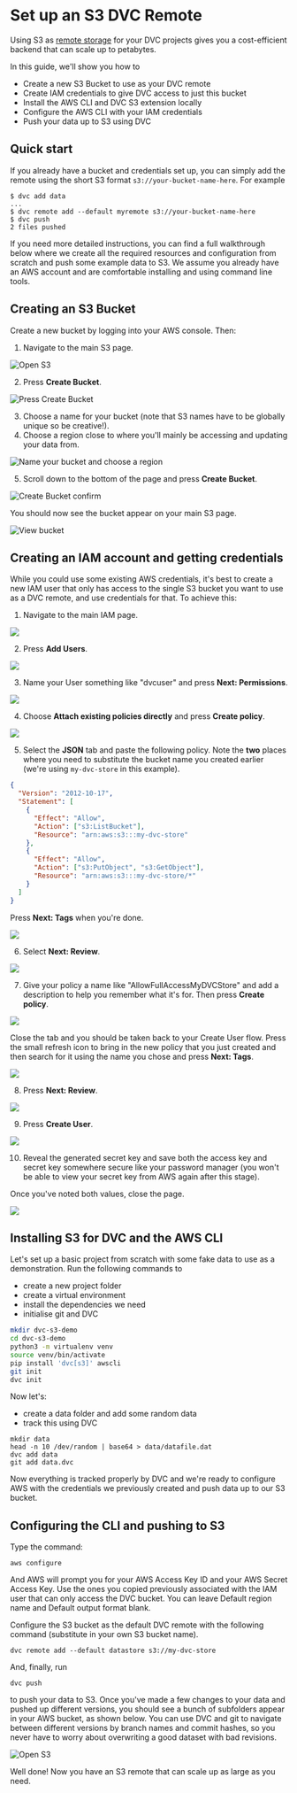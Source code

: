 # Set up an S3 DVC Remote

Using S3 as [remote storage](https://dvc.org/doc/command-reference/remote) for
your <abbr>DVC projects</abbr> gives you a cost-efficient backend that can scale
up to petabytes.

In this guide, we'll show you how to

- Create a new S3 Bucket to use as your DVC remote
- Create IAM credentials to give DVC access to just this bucket
- Install the AWS CLI and DVC S3 extension locally
- Configure the AWS CLI with your IAM credentials
- Push your data up to S3 using DVC

## Quick start

If you already have a bucket and credentials set up, you can simply add the
remote using the short S3 format `s3://your-bucket-name-here`. For example

```dvc
$ dvc add data
...
$ dvc remote add --default myremote s3://your-bucket-name-here
$ dvc push
2 files pushed
```

If you need more detailed instructions, you can find a full walkthrough below
where we create all the required resources and configuration from scratch and
push some example data to S3. We assume you already have an AWS account and are
comfortable installing and using command line tools.

## Creating an S3 Bucket

Create a new bucket by logging into your AWS console. Then:

1. Navigate to the main S3 page.

![Open S3](assets/dvc-s3-set-up-s3-as-dvc-remote/dvc-s3-navigate-s3.png)

2. Press **Create Bucket**.

![Press Create Bucket](assets/dvc-s3-set-up-s3-as-dvc-remote/dvc-s3-create-bucket.png)

3. Choose a name for your bucket (note that S3 names have to be globally unique
   so be creative!).
1. Choose a region close to where you'll mainly be accessing and updating your
   data from.

![Name your bucket and choose a region](assets/dvc-s3-set-up-s3-as-dvc-remote/dvc-s3-name-bucket.png)

5. Scroll down to the bottom of the page and press **Create Bucket**.

![Create Bucket confirm](assets/dvc-s3-set-up-s3-as-dvc-remote/dvc-s3-create-bucket-confirm.png)

You should now see the bucket appear on your main S3 page.

![View bucket](assets/dvc-s3-set-up-s3-as-dvc-remote/dvc-s3-view-bucket.png)

## Creating an IAM account and getting credentials

While you could use some existing AWS credentials, it's best to create a new IAM
user that only has access to the single S3 bucket you want to use as a DVC
remote, and use credentials for that. To achieve this:

1. Navigate to the main IAM page.

![](assets/dvc-s3-set-up-s3-as-dvc-remote/dvc-s3-navigate-iam.png)

2. Press **Add Users**.

![](assets/dvc-s3-set-up-s3-as-dvc-remote/dvc-s3-add-users.png)

3. Name your User something like "dvcuser" and press **Next: Permissions**.

![](assets/dvc-s3-set-up-s3-as-dvc-remote/dvc-s3-name-user.png)

4. Choose **Attach existing policies directly** and press **Create policy**.

![](assets/dvc-s3-set-up-s3-as-dvc-remote/dvc-s3-attach-policy.png)

5. Select the **JSON** tab and paste the following policy. Note the **two**
   places where you need to substitute the bucket name you created earlier
   (we're using `my-dvc-store` in this example).

```json
{
  "Version": "2012-10-17",
  "Statement": [
    {
      "Effect": "Allow",
      "Action": ["s3:ListBucket"],
      "Resource": "arn:aws:s3:::my-dvc-store"
    },
    {
      "Effect": "Allow",
      "Action": ["s3:PutObject", "s3:GetObject"],
      "Resource": "arn:aws:s3:::my-dvc-store/*"
    }
  ]
}
```

Press **Next: Tags** when you're done.

![](assets/dvc-s3-set-up-s3-as-dvc-remote/dvc-s3-write-custom-policy.png)

6. Select **Next: Review**.

![](assets/dvc-s3-set-up-s3-as-dvc-remote/dvc-s3-review-policy.png)

7. Give your policy a name like "AllowFullAccessMyDVCStore" and add a
   description to help you remember what it's for. Then press **Create policy**.

![](assets/dvc-s3-set-up-s3-as-dvc-remote/dvc-s3-name-describe-policy.png)

Close the tab and you should be taken back to your Create User flow. Press the
small refresh icon to bring in the new policy that you just created and then
search for it using the name you chose and press **Next: Tags**.

![](assets/dvc-s3-set-up-s3-as-dvc-remote/dvc-s3-search-policy.png)

8. Press **Next: Review**.

![](assets/dvc-s3-set-up-s3-as-dvc-remote/dvc-s3-review-user.png)

9. Press **Create User**.

![](assets/dvc-s3-set-up-s3-as-dvc-remote/dvc-s3-create-user-confirm.png)

10. Reveal the generated secret key and save both the access key and secret key
    somewhere secure like your password manager (you won't be able to view your
    secret key from AWS again after this stage).

Once you've noted both values, close the page.

![](assets/dvc-s3-set-up-s3-as-dvc-remote/dvc-s3-get-access-secret-key.png)

## Installing S3 for DVC and the AWS CLI

Let's set up a basic project from scratch with some fake data to use as a
demonstration. Run the following commands to

- create a new project folder
- create a virtual environment
- install the dependencies we need
- initialise git and DVC

```bash
mkdir dvc-s3-demo
cd dvc-s3-demo
python3 -m virtualenv venv
source venv/bin/activate
pip install 'dvc[s3]' awscli
git init
dvc init
```

Now let's:

- create a data folder and add some random data
- track this using DVC

```
mkdir data
head -n 10 /dev/random | base64 > data/datafile.dat
dvc add data
git add data.dvc
```

Now everything is tracked properly by DVC and we're ready to configure AWS with
the credentials we previously created and push data up to our S3 bucket.

## Configuring the CLI and pushing to S3

Type the command:

```
aws configure
```

And AWS will prompt you for your AWS Access Key ID and your AWS Secret Access
Key. Use the ones you copied previously associated with the IAM user that can
only access the DVC bucket. You can leave Default region name and Default output
format blank.

Configure the S3 bucket as the default DVC remote with the following command
(substitute in your own S3 bucket name).

```
dvc remote add --default datastore s3://my-dvc-store
```

And, finally, run

```
dvc push
```

to push your data to S3. Once you've made a few changes to your data and pushed
up different versions, you should see a bunch of subfolders appear in your AWS
bucket, as shown below. You can use DVC and git to navigate between different
versions by branch names and commit hashes, so you never have to worry about
overwriting a good dataset with bad revisions.

![Open S3](assets/dvc-s3-set-up-s3-as-dvc-remote/dvc-s3-view-populated-bucket.png)

Well done! Now you have an S3 remote that can scale up as large as you need.

